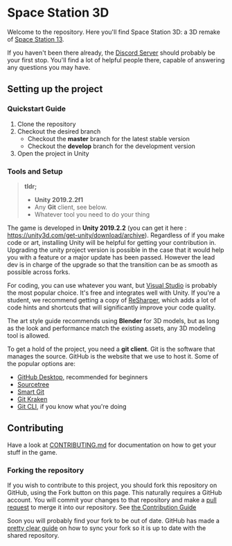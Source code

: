 # Space Station 3D

Welcome to the repository. Here you'll find Space Station 3D: a 3D remake of [Space Station 13](https://spacestation13.com/).

If you haven't been there already, the [Discord Server](https://discord.gg/Z3sPhyS) should probably be your first stop. 
You'll find a lot of helpful people there, capable of answering any questions you may have.

## Setting up the project

### Quickstart Guide

1. Clone the repository
2. Checkout the desired branch
    * Checkout the **master** branch for the latest stable version
    * Checkout the **develop** branch for the development version
3. Open the project in Unity

### Tools and Setup

> **tldr;**
>
> * **Unity 2019.2.2f1**
> * Any **Git** client, see below.
> * Whatever tool you need to do your thing

The game is developed in **Unity 2019.2.2** (you can get it here : https://unity3d.com/get-unity/download/archive). Regardless of if you make code or art, installing Unity will be helpful for getting your contribution in. Upgrading the unity project version is possible in the case that it would help you with a feature or a major update has been passed. However the lead dev is in charge of the upgrade so that the transition can be as smooth as possible across forks.

For coding, you can use whatever you want, but [Visual Studio](https://visualstudio.microsoft.com/) is probably the most popular choice. It's free and integrates well with Unity. If you're a student, we recommend getting a copy of [ReSharper](https://www.jetbrains.com/resharper), which adds a lot of code hints and shortcuts that will significantly improve your code quality.

The art style guide recommends using **Blender** for 3D models, but as long as the look and performance match the existing assets, any 3D modeling tool is allowed.

To get a hold of the project, you need a **git client**. Git is the software that manages the source. GitHub is the website that we use to host it. Some of the popular options are:

* [GitHub Desktop](https://desktop.github.com/), recommended for beginners
* [Sourcetree](https://www.sourcetreeapp.com/)
* [Smart Git](https://www.syntevo.com/smartgit/)
* [Git Kraken](https://www.gitkraken.com/)
* [Git CLI](https://git-scm.com/), if you know what you're doing

## Contributing

Have a look at [CONTRIBUTING.md](CONTRIBUTING.md) for documentation on how to get your stuff in the game.

### Forking the repository

If you wish to contribute to this project, you should fork this repository on GitHub, using the Fork button on this page. This naturally requires a GitHub account. You will commit your changes to that repository and make a [pull request](#pull-requests) to merge it into our repository. See [the Contribution Guide](CONTRIBUTING.md)

Soon you will probably find your fork to be out of date. GitHub has made a [pretty clear guide](https://help.github.com/articles/syncing-a-fork/) on how to sync your fork so it is up to date with the shared repository.
